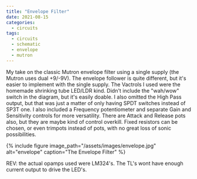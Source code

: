 ```yaml
---
title: "Envelope Filter"
date: 2021-08-15
categories:
  - circuits
tags:
  - circuits
  - schematic
  - envelope
  - mutron
---
```



My take on the classic Mutron envelope filter using a single supply (the Mutron uses dual +9/-9V). The envelope follower is quite different, but it's easier to implement with the single supply. The Vactrols I used were the homemade shrinking tube LED/LDR kind. Didn't include the "wah/wow" switch in the diagram, but it's easily doable. I also omitted the High Pass output, but that was just a matter of only having SPDT switches instead of SP3T one. I also included a Frequency potentiometer and separate Gain and Sensitivity controls for more versatility. There are Attack and Release pots also, but they are maybe kind of control overkill. Fixed resistors can be chosen, or even trimpots instead of pots, with no great loss of sonic possibilities. 


{% include figure image_path="/assets/images/envelope.jpg" alt="envelope" caption="The Envelope Filter" %}



REV: the actual opamps used were LM324's. The TL's wont have enough current output to drive the LED's.








